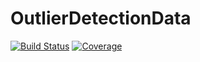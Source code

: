 # OutlierDetectionData

[![Build Status](https://github.com/davnn/OutlierDetectionData.jl/workflows/CI/badge.svg)](https://github.com/davnn/OutlierDetectionData.jl/actions)
[![Coverage](https://codecov.io/gh/davnn/OutlierDetectionData.jl/branch/master/graph/badge.svg)](https://codecov.io/gh/davnn/OutlierDetectionData.jl)
